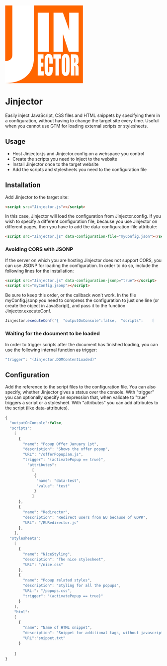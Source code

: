![alt text](https://github.com/vneri/Jinjector/blob/master/Jinjector_logo_small.png?raw "Jinjector")
# Jinjector
Easily inject JavaScript, CSS files and HTML snippets by specifying them in a configuration, without having to change the target site every time.
Useful when you cannot use GTM for loading external scripts or stylesheets.

## Usage
- Host Jinjector.js and Jinjector.config on a webspace you control
- Create the scripts you need to inject to the website
- Install Jinjector once to the target website
- Add the scripts and stylesheets you need to the configuration file

## Installation
Add Jinjector to the target site:
```html
<script src="Jinjector.js"></script>
```

In this case, Jinjector will load the configuration from Jinjector.config.
If you wish to specify a different configuration file, because you use Jinjector on different pages, then you have to add the data-configuration-file attribute:
```html
<script src="Jinjector.js" data-configuration-file="myConfig.json"></script>
```

### Avoiding CORS with JSONP
If the server on which you are hosting Jinjector does not support CORS, you can use JSONP for loading the configuration.
In order to do so, include the following lines for the installation:
```html
<script src="Jinjector.js" data-configuration-jsonp="true"></script>
<script src="myConfig.jsonp"></script>
```
Be sure to keep this order, or the callback won't work.
In the file myConfig.jsonp you need to compress the configuration to just one line (or create the object in JavaScript), and pass it to the function Jinjector.executeConf.
```javascript
Jinjector.executeConf('{  "outputOnConsole":false,  "scripts":    [      {        "name": "Popup Offer January 1st",        "description": "Shows the offer popup",        "URL": "/offerPopupJan.js",        "trigger": "(activatePopup == true)"      },      {        "name": "Redirector",        "description": "Redirect users from EU because of GDPR",        "URL": "/EURedirector.js"      },    ],  "stylesheets":    [      {        "name": "NiceStyling",        "description": "The nice stylesheet",        "URL": "/nice.css"      },      {        "name": "Popup related styles",        "description": "Styling for all the popups",        "URL:": "/popups.css",        "trigger": "(activatePopup == true)"      }    ]}');
```
### Waiting for the document to be loaded
In order to trigger scripts after the document has finished loading, you can use the following internal function as trigger:
```javascript
"trigger": "(Jinjector.DOMContentLoaded)"
```

## Configuration
Add the reference to the script files to the configuration file. You can also specify, whether Jinjector gives a status over the console. 
With "trigger" you can optionally specify an expression that, when validate to "true" triggers a script or a stylesheet.
With "attributes" you can add attributes to the script (like data-attributes).
```javascript
{
  "outputOnConsole":false,
  "scripts":
    [
      {
        "name": "Popup Offer January 1st",
        "description": "Shows the offer popup",
        "URL": "/offerPopupJan.js",
        "trigger": "(activatePopup == true)",
		  "attributes":
			[
			 {				
			  "name": "data-test",
			  "value": "test"
			 }
			]
      },
      {
        "name": "Redirector",
        "description": "Redirect users from EU because of GDPR",
        "URL": "/EURedirector.js"
      },
    ],
  "stylesheets":
    [
      {
        "name": "NiceStyling",
        "description": "The nice stylesheet",
        "URL": "/nice.css"
      },
      {
        "name": "Popup related styles",
        "description": "Styling for all the popups",
        "URL:": "/popups.css",
        "trigger": "(activatePopup == true)"
      }
    ],
    "html":
    [
      {
        "name": "Name of HTML snippet",
        "description": "Snippet for additional tags, without javascript",
        "URL":"snippet.txt"
	  }

	]
}
```

